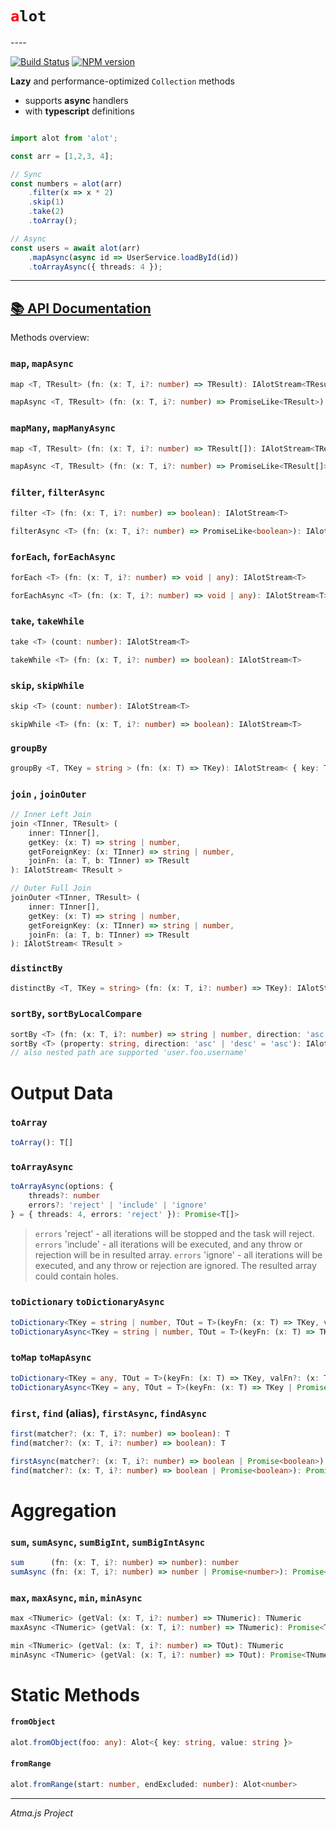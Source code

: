 <h1><font color='red'><code>a</code></font><code>lot</code></h1>
----

[![Build Status](https://api.travis-ci.com/atmajs/alot.png?branch=master)](https://travis-ci.com/atmajs/alot)
[![NPM version](https://badge.fury.io/js/alot.svg)](http://badge.fury.io/js/alot)


**Lazy** and performance-optimized `Collection` methods

* supports **async** handlers
* with **typescript** definitions



```ts

import alot from 'alot';

const arr = [1,2,3, 4];

// Sync
const numbers = alot(arr)
    .filter(x => x * 2)
    .skip(1)
    .take(2)
    .toArray();

// Async
const users = await alot(arr)
    .mapAsync(async id => UserService.loadById(id))
    .toArrayAsync({ threads: 4 });

```

----
[📚 API Documentation](https://docs.atma.dev/alot)
----

Methods overview:

### `map`, `mapAsync`

```ts
map <T, TResult> (fn: (x: T, i?: number) => TResult): IAlotStream<TResult>
```

```ts
mapAsync <T, TResult> (fn: (x: T, i?: number) => PromiseLike<TResult>): IAlotStream<TResult>
```

### `mapMany`, `mapManyAsync`

```ts
map <T, TResult> (fn: (x: T, i?: number) => TResult[]): IAlotStream<TResult>
```

```ts
mapAsync <T, TResult> (fn: (x: T, i?: number) => PromiseLike<TResult[]>): IAlotStream<TResult>
```


### `filter`, `filterAsync`

```ts
filter <T> (fn: (x: T, i?: number) => boolean): IAlotStream<T>
```

```ts
filterAsync <T> (fn: (x: T, i?: number) => PromiseLike<boolean>): IAlotStream<T>
```


### `forEach`, `forEachAsync`
```ts
forEach <T> (fn: (x: T, i?: number) => void | any): IAlotStream<T>
```
```ts
forEachAsync <T> (fn: (x: T, i?: number) => void | any): IAlotStream<T>
```

### `take`, `takeWhile`

```ts
take <T> (count: number): IAlotStream<T>
```

```ts
takeWhile <T> (fn: (x: T, i?: number) => boolean): IAlotStream<T>
```

### `skip`, `skipWhile`

```ts
skip <T> (count: number): IAlotStream<T>
```

```ts
skipWhile <T> (fn: (x: T, i?: number) => boolean): IAlotStream<T>
```


### `groupBy`

```ts
groupBy <T, TKey = string > (fn: (x: T) => TKey): IAlotStream< { key: TKey[], values: T[] } >
```



### `join` , `joinOuter`

```ts
// Inner Left Join
join <TInner, TResult> (
    inner: TInner[],
    getKey: (x: T) => string | number,
    getForeignKey: (x: TInner) => string | number,
    joinFn: (a: T, b: TInner) => TResult
): IAlotStream< TResult >

// Outer Full Join
joinOuter <TInner, TResult> (
    inner: TInner[],
    getKey: (x: T) => string | number,
    getForeignKey: (x: TInner) => string | number,
    joinFn: (a: T, b: TInner) => TResult
): IAlotStream< TResult >

```

### `distinctBy`

```ts
distinctBy <T, TKey = string> (fn: (x: T, i?: number) => TKey): IAlotStream<T>
```


### `sortBy`, `sortByLocalCompare`

```ts
sortBy <T> (fn: (x: T, i?: number) => string | number, direction: 'asc' | 'desc' = 'asc'): IAlotStream<T>
sortBy <T> (property: string, direction: 'asc' | 'desc' = 'asc'): IAlotStream<T>
// also nested path are supported 'user.foo.username'
```

# Output Data

### `toArray`

```ts
toArray(): T[]
```

### `toArrayAsync`

```ts
toArrayAsync(options: {
    threads?: number
    errors?: 'reject' | 'include' | 'ignore'
} = { threads: 4, errors: 'reject' }): Promise<T[]>
```

> `errors` 'reject' - all iterations will be stopped and the task will reject.
> `errors` 'include' - all iterations will be executed, and any throw or rejection will be in resulted array.
> `errors` 'ignore' - all iterations will be executed, and any throw or rejection are ignored. The resulted array could contain holes.

### `toDictionary` `toDictionaryAsync`

```ts
toDictionary<TKey = string | number, TOut = T>(keyFn: (x: T) => TKey, valFn?: (x: T) => TOut ): { [key: string]: TOut }
toDictionaryAsync<TKey = string | number, TOut = T>(keyFn: (x: T) => TKey | Promise<TKey>, valFn?: (x: T) => TOut | Promise<TOut> ): Promise<{ [key: string]: TOut }>
```

### `toMap` `toMapAsync`

```ts
toDictionary<TKey = any, TOut = T>(keyFn: (x: T) => TKey, valFn?: (x: T) => TOut ): Map<TKey, TOut>
toDictionaryAsync<TKey = any, TOut = T>(keyFn: (x: T) => TKey | Promise<TKey>, valFn?: (x: T) => TOut | Promise<TOut> ): Promise<Map<TKey, TOut>>
```


### `first`, `find` (alias), `firstAsync`, `findAsync`

```ts
first(matcher?: (x: T, i?: number) => boolean): T
find(matcher?: (x: T, i?: number) => boolean): T

firstAsync(matcher?: (x: T, i?: number) => boolean | Promise<boolean>): Promise<T>
find(matcher?: (x: T, i?: number) => boolean | Promise<boolean>): Promise<T>
```

# Aggregation

### `sum`, `sumAsync`, `sumBigInt`, `sumBigIntAsync`

```ts
sum      (fn: (x: T, i?: number) => number): number
sumAsync (fn: (x: T, i?: number) => number | Promise<number>): Promise<number>
```

### `max`, `maxAsync`, `min`, `minAsync`

```ts
max <TNumeric> (getVal: (x: T, i?: number) => TNumeric): TNumeric
maxAsync <TNumeric> (getVal: (x: T, i?: number) => TNumeric): Promise<TNumeric>

min <TNumeric> (getVal: (x: T, i?: number) => TOut): TNumeric
minAsync <TNumeric> (getVal: (x: T, i?: number) => TOut): Promise<TNumeric>

```


# Static Methods


#### `fromObject`

```ts
alot.fromObject(foo: any): Alot<{ key: string, value: string }>
```


#### `fromRange`

```ts
alot.fromRange(start: number, endExcluded: number): Alot<number>
```

----
_Atma.js Project_
